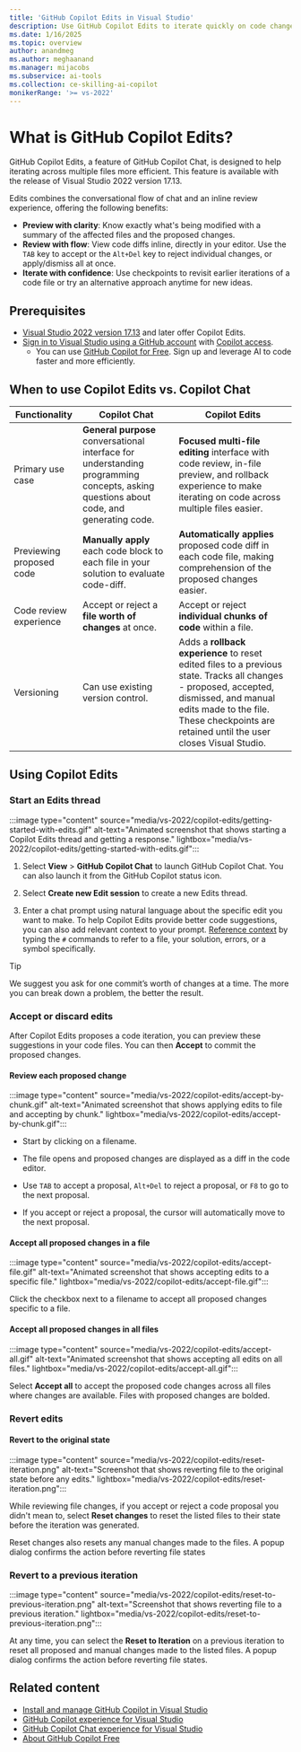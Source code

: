 ```yaml
---
title: 'GitHub Copilot Edits in Visual Studio'
description: Use GitHub Copilot Edits to iterate quickly on code changes across multiple files in Visual Studio version 17.13 and later.
ms.date: 1/16/2025
ms.topic: overview
author: anandmeg
ms.author: meghaanand
ms.manager: mijacobs
ms.subservice: ai-tools
ms.collection: ce-skilling-ai-copilot
monikerRange: '>= vs-2022'
---
```

# What is GitHub Copilot Edits?

GitHub Copilot Edits, a feature of GitHub Copilot Chat, is designed to help iterating across multiple files more efficient. This feature is available with the release of Visual Studio 2022 version 17.13.

Edits combines the conversational flow of chat and an inline review experience, offering the following benefits:
- **Preview with clarity**: Know exactly what's being modified with a summary of the affected files and the proposed changes.
- **Review with flow**: View code diffs inline, directly in your editor. Use the `TAB` key to accept or the `Alt+Del` key to reject individual changes, or apply/dismiss all at once.
- **Iterate with confidence**: Use checkpoints to revisit earlier iterations of a code file or try an alternative approach anytime for new ideas.

## Prerequisites
+ [Visual Studio 2022 version 17.13](/visualstudio/releases/2022/release-history) and later offer Copilot Edits.
+ [Sign in to Visual Studio using a GitHub account](work-with-github-accounts.md) with [Copilot access](https://docs.github.com/en/copilot/about-github-copilot/what-is-github-copilot#getting-access-to-copilot). <br/>
    + You can use [GitHub Copilot for Free](copilot-free-plan.md). Sign up and leverage AI to code faster and more efficiently.

## When to use Copilot Edits vs. Copilot Chat


|   Functionality   | Copilot Chat | Copilot Edits |
| ------------- | ------------- | ------------- |
| Primary use case | **General purpose** conversational interface for understanding programming concepts, asking questions about code, and generating code. | **Focused multi-file editing** interface with code review, in-file preview, and rollback experience to make iterating on code across multiple files easier. |
| Previewing proposed code | **Manually apply** each code block to each file in your solution to evaluate code-diff. | **Automatically applies** proposed code diff in each code file, making comprehension of the proposed changes easier.|
| Code review experience | Accept or reject a **file worth of changes** at once. | Accept or reject **individual chunks of code** within a file. |
| Versioning | Can use existing version control. | Adds a **rollback experience** to reset edited files to a previous state. Tracks all changes - proposed, accepted, dismissed, and manual edits made to the file. These checkpoints are retained until the user closes Visual Studio. |

## Using Copilot Edits

### Start an Edits thread

:::image type="content" source="media/vs-2022/copilot-edits/getting-started-with-edits.gif" alt-text="Animated screenshot that shows starting a Copilot Edits thread and getting a response." lightbox="media/vs-2022/copilot-edits/getting-started-with-edits.gif":::

1.	Select **View** > **GitHub Copilot Chat** to launch GitHub Copilot Chat. You can also launch it from the GitHub Copilot status icon.
2.	Select **Create new Edit session** to create a new Edits thread.

3.	Enter a chat prompt using natural language about the specific edit you want to make. To help Copilot Edits provide better code suggestions, you can also add relevant context to your prompt. [Reference context](copilot-chat-context.md#reference) by typing the `#` commands to refer to a file, your solution, errors, or a symbol specifically.

> [!TIP]
> We suggest you ask for one commit’s worth of changes at a time. The more you can break down a problem, the better the result.

### Accept or discard edits

After Copilot Edits proposes a code iteration, you can preview these suggestions in your code files. You can then **Accept** to commit the proposed changes.

#### Review each proposed change

:::image type="content" source="media/vs-2022/copilot-edits/accept-by-chunk.gif" alt-text="Animated screenshot that shows applying edits to file and accepting by chunk." lightbox="media/vs-2022/copilot-edits/accept-by-chunk.gif":::

+ Start by clicking on a filename.
+ The file opens and proposed changes are displayed as a diff in the code editor.

+ Use `TAB` to accept a proposal, `Alt+Del` to reject a proposal, or `F8` to go to the next proposal.

+ If you accept or reject a proposal, the cursor will automatically move to the next proposal.

#### Accept all proposed changes in a file

:::image type="content" source="media/vs-2022/copilot-edits/accept-file.gif" alt-text="Animated screenshot that shows accepting edits to a specific file." lightbox="media/vs-2022/copilot-edits/accept-file.gif":::


Click the checkbox next to a filename to accept all proposed changes specific to a file.

#### Accept all proposed changes in all files

:::image type="content" source="media/vs-2022/copilot-edits/accept-all.gif" alt-text="Animated screenshot that shows accepting all edits on all files." lightbox="media/vs-2022/copilot-edits/accept-all.gif":::

Select **Accept all** to accept the proposed code changes across all files where changes are available. Files with proposed changes are bolded.

### Revert edits

#### Revert to the original state

:::image type="content" source="media/vs-2022/copilot-edits/reset-iteration.png" alt-text="Screenshot that shows reverting file to the original state before any edits." lightbox="media/vs-2022/copilot-edits/reset-iteration.png":::

While reviewing file changes, if you accept or reject a code proposal you didn't mean to, select **Reset changes** to reset the listed files to their state before the iteration was generated.

Reset changes also resets any manual changes made to the files.
A popup dialog confirms the action before reverting file states

### Revert to a previous iteration

:::image type="content" source="media/vs-2022/copilot-edits/reset-to-previous-iteration.png" alt-text="Screenshot that shows reverting file to a previous iteration." lightbox="media/vs-2022/copilot-edits/reset-to-previous-iteration.png":::


At any time, you can select the **Reset to Iteration** on a previous iteration to reset all proposed and manual changes made to the listed files.
A popup dialog confirms the action before reverting file states.

## Related content

- [Install and manage GitHub Copilot in Visual Studio](visual-studio-github-copilot-install-and-states.md)
- [GitHub Copilot experience for Visual Studio](visual-studio-github-copilot-extension.md)
- [GitHub Copilot Chat experience for Visual Studio](visual-studio-github-copilot-chat.md)
- [About GitHub Copilot Free](https://aka.ms/ghdocscopilotfreepage)
